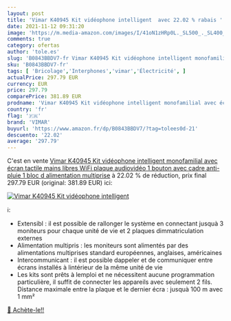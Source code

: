 ```yaml
---
layout: post
title: 'Vimar K40945 Kit vidéophone intelligent  avec 22.02 % rabais '
date: 2021-11-12 09:31:20
image: 'https://m.media-amazon.com/images/I/41oN1zHRp0L._SL500_._SL400_.jpg'
comments: true
category: ofertas
author: 'tole.es'
slug: 'B0843BBDV7-fr Vimar K40945 Kit vidéophone intelligent monofamilial avec...'
sku: 'B0843BBDV7-fr'
tags: [ 'Bricolage','Interphones','vimar','Électricité', ]
actualPrice: 297.79 EUR
currency: EUR
price: 297.79
comparePrice: 381.89 EUR
prodname: 'Vimar K40945 Kit vidéophone intelligent monofamilial avec écran tactile mains libres WiFi  plaque audiovidéo 1 bouton avec cadre anti-pluie  1 bloc d alimentation multiprise'
country: 'fr'
flag: '🇫🇷'
brand: 'VIMAR'
buyurl: 'https://www.amazon.fr/dp/B0843BBDV7/?tag=tolees0d-21'
descuento: '22.02'
average: '297.79'
---
```


C'est en vente [Vimar K40945 Kit vidéophone intelligent monofamilial avec écran tactile mains libres WiFi  plaque audiovidéo 1 bouton avec cadre anti-pluie  1 bloc d alimentation multiprise](https://www.amazon.fr/dp/B0843BBDV7/?tag=tolees0d-21)  à  22.02 % de réduction, prix final  297.79 EUR (original: 381.89 EUR) ici:

[![Vimar K40945 Kit vidéophone intelligent ](https://m.media-amazon.com/images/I/41oN1zHRp0L._SL500_._SL400_.jpg)](https://www.amazon.fr/dp/B0843BBDV7/?tag=tolees0d-21)

ℹ️:

- Extensibl : il est possible de rallonger le système en connectant jusquà 3 moniteurs pour chaque unité de vie et 2 plaques dimmatriculation externes
- Alimentation multipris : les moniteurs sont alimentés par des alimentations multiprises standard européennes, anglaises, américaines
- Intercommunicant : il est possible dappeler et de communiquer entre écrans installés à lintérieur de la même unité de vie
- Les kits sont prêts à lemploi et ne nécessitent aucune programmation particulière, il suffit de connecter les appareils avec seulement 2 fils. Distance maximale entre la plaque et le dernier écra : jusquà 100 m avec 1 mm²

[🛒 Achète-le!!](https://www.amazon.fr/dp/B0843BBDV7/?tag=tolees0d-21)
